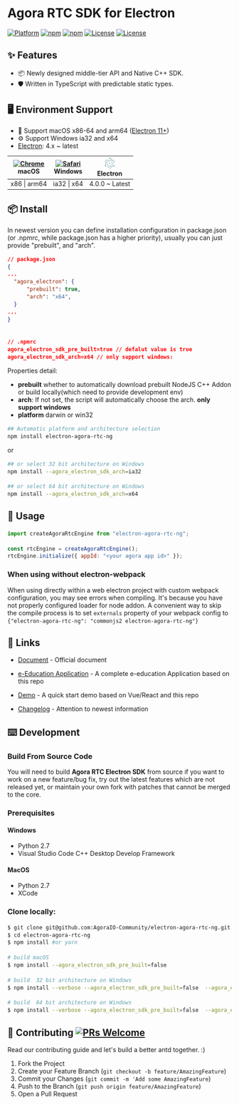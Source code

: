 # Agora RTC SDK for Electron

<div align="left">
    <a href="https://github.com/AgoraIO-Community/electron-agora-rtc-ng"><img src="https://img.shields.io/badge/Platform-macOS--x86--64%20%7C%20macOS--arm64%20%7C%20win--32%20%7C%20win--64-blue?logo=Electron&labelColor=fff" alt="Platform"/></a>
    <a href="https://www.npmjs.com/package/electron-agora-rtc-ng"><img alt="npm" src="https://img.shields.io/npm/v/electron-agora-rtc-ng?color=blue&style=flat-square&logo=npm"></a>
    <a href="https://www.npmjs.com/package/electron-agora-rtc-ng"><img alt="npm" src="https://img.shields.io/npm/dm/electron-agora-rtc-ng?color=blue&style=flat-square&logo=npm"></a>
    <a href="./LICENSE"><img src="https://img.shields.io/github/license/agoraio-community/electron-agora-rtc-ng?color=blue&style=flat-square" alt="License"/></a>
    <a href="https://github.com/AgoraIO-Community/electron-agora-rtc-ng/issues"><img src="https://flat.badgen.net/github/label-issues/AgoraIO-Community/electron-agora-rtc-ng/help%20wanted/open" alt="License"/></a>

</div>

## ✨ Features

- 📦 Newly designed middle-tier API and Native C++ SDK.
- 🛡 Written in TypeScript with predictable static types.

## 🖥 Environment Support

- 🌈 Support macOS x86-64 and arm64 ([Electron 11+](https://www.electronjs.org/zh/blog/apple-silicon))
- ⚙️ Support Windows ia32 and x64
- [Electron](https://www.electronjs.org/): 4.x ~ latest

| [<img src="https://simpleicons.org/icons/macos.svg" alt="Chrome" width="48px" height="24px" />]()<br>macOS | [<img src="https://simpleicons.org/icons/windows.svg" alt="Safari" width="24px" height="24px" />]()<br>Windows | [<img src="https://raw.githubusercontent.com/alrra/browser-logos/master/src/electron/electron_48x48.png" alt="Electron" width="24px" height="24px" />](http://godban.github.io/browsers-support-badges/)<br>Electron |
| ---------------------------------------------------------------------------------------------------------- | -------------------------------------------------------------------------------------------------------------- | -------------------------------------------------------------------------------------------------------------------------------------------------------------------------------------------------------------------- |
| x86 \| arm64                                                                                               | ia32 \| x64                                                                                                    | 4.0.0 ~ Latest                                                                                                                                                                                                       |

## 📦 Install

In newest version you can define installation configuration in package.json (or .npmrc, while package.json has a higher priority), usually you can just provide "prebuilt", and "arch".

```json
// package.json
{
...
  "agora_electron": {
      "prebuilt": true,
      "arch": "x64",
  }
...
}


// .npmrc
agora_electron_sdk_pre_built=true // defalut value is true
agora_electron_sdk_arch=x64 // only support windows:
```

Properties detail:

- **prebuilt** whether to automatically download prebuilt NodeJS C++ Addon or build locally(which need to provide development env)
- **arch**: If not set, the script will automatically choose the arch. **only support windows**
- **platform** darwin or win32

```bash
## Automatic platform and architecture selection
npm install electron-agora-rtc-ng
```

or

```bash
## or select 32 bit architecture on Windows
npm install --agora_electron_sdk_arch=ia32

## or select 64 bit architecture on Windows
npm install --agora_electron_sdk_arch=x64
```

## 🔨 Usage

```javascript
import createAgoraRtcEngine from "electron-agora-rtc-ng";

const rtcEngine = createAgoraRtcEngine();
rtcEngine.initialize({ appId: "<your agora app id>" });
```

### When using without electron-webpack

When using directly within a web electron project with custom webpack configuration, you may see errors when compiling. It's because you have not properly configured loader for node addon. A convenient way to skip the compile process is to set `externals` property of your webpack config to `{"electron-agora-rtc-ng": "commonjs2 electron-agora-rtc-ng"}`

## 🔗 Links

- [Document](https://docs.agora.io/en/Video/API%20Reference/electron/index.html) - Official document

- [e-Education Application](https://github.com/AgoraIO/ARD-eEducation-with-Electron) - A complete e-education Application based on this repo

- [Demo](./example/) - A quick start demo based on Vue/React and this repo

- [Changelog](./CHANGELOG.md) - Attention to newest information

## ⌨️ Development

### Build From Source Code

You will need to build **Agora RTC Electron SDK** from source if you want to work on a new feature/bug fix, try out the latest features which are not released yet, or maintain your own fork with patches that cannot be merged to the core.

### Prerequisites

#### Windows

- Python 2.7
- Visual Studio Code C++ Desktop Develop Framework

#### MacOS

- Python 2.7
- XCode

### Clone locally:

```bash
$ git clone git@github.com:AgoraIO-Community/electron-agora-rtc-ng.git
$ cd electron-agora-rtc-ng
$ npm install #or yarn

# build macOS
$ npm install --agora_electron_sdk_pre_built=false

# build  32 bit architecture on Windows
$ npm install --verbose --agora_electron_sdk_pre_built=false  --agora_electron_sdk_arch=ia32

# build  64 bit architecture on Windows
$ npm install --verbose --agora_electron_sdk_pre_built=false  --agora_electron_sdk_arch=x64
```

## 🤝 Contributing [![PRs Welcome](https://img.shields.io/badge/PRs-welcome-brightgreen.svg?style=flat-square)](https://github.com/AgoraIO-Community/electron-agora-rtc-ng/pulls)

Read our contributing guide and let's build a better antd together. :)

1. Fork the Project
2. Create your Feature Branch (`git checkout -b feature/AmazingFeature`)
3. Commit your Changes (`git commit -m 'Add some AmazingFeature`)
4. Push to the Branch (`git push origin feature/AmazingFeature`)
5. Open a Pull Request
